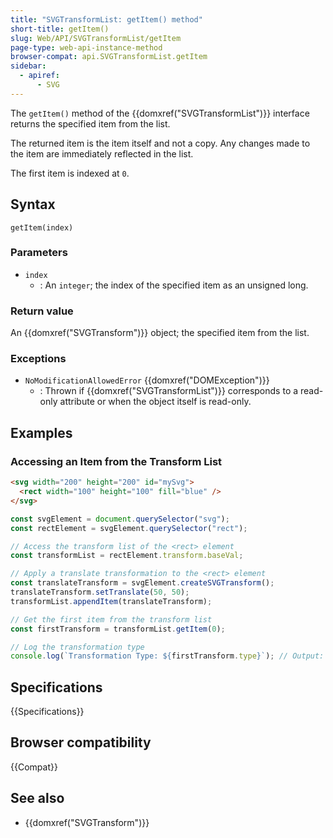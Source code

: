 ```yaml
---
title: "SVGTransformList: getItem() method"
short-title: getItem()
slug: Web/API/SVGTransformList/getItem
page-type: web-api-instance-method
browser-compat: api.SVGTransformList.getItem
sidebar:
  - apiref:
      - SVG
---
```


The `getItem()` method of the {{domxref("SVGTransformList")}} interface returns the specified item from the list.

The returned item is the item itself and not a copy. Any changes made to the item are immediately reflected in the list.

The first item is indexed at `0`.

## Syntax

```js-nolint
getItem(index)
```

### Parameters

- `index`
  - : An `integer`; the index of the specified item as an unsigned long.

### Return value

An {{domxref("SVGTransform")}} object; the specified item from the list.

### Exceptions

- `NoModificationAllowedError` {{domxref("DOMException")}}
  - : Thrown if {{domxref("SVGTransformList")}} corresponds to a read-only attribute or when the object itself is read-only.

## Examples

### Accessing an Item from the Transform List

```html
<svg width="200" height="200" id="mySvg">
  <rect width="100" height="100" fill="blue" />
</svg>
```

```js
const svgElement = document.querySelector("svg");
const rectElement = svgElement.querySelector("rect");

// Access the transform list of the <rect> element
const transformList = rectElement.transform.baseVal;

// Apply a translate transformation to the <rect> element
const translateTransform = svgElement.createSVGTransform();
translateTransform.setTranslate(50, 50);
transformList.appendItem(translateTransform);

// Get the first item from the transform list
const firstTransform = transformList.getItem(0);

// Log the transformation type
console.log(`Transformation Type: ${firstTransform.type}`); // Output: 2 (for SVG_TRANSFORM_TRANSLATE)
```

## Specifications

{{Specifications}}

## Browser compatibility

{{Compat}}

## See also

- {{domxref("SVGTransform")}}
